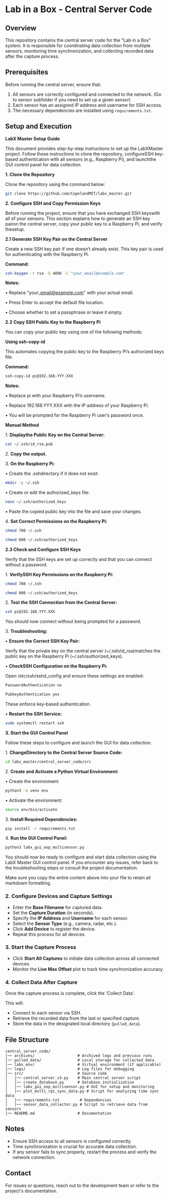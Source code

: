 # Lab in a Box - Central Server Code

## Overview
This repository contains the central server code for the "Lab in a Box" system. It is responsible for coordinating data collection from multiple sensors, monitoring time synchronization, and collecting recorded data after the capture process.

## Prerequisites
Before running the central server, ensure that:
1. All sensors are correctly configured and connected to the network. (Go to sensor subfolder if you need to set up a given sensor)
2. Each sensor has an assigned IP address and username for SSH access.
3. The necessary dependencies are installed using `requirements.txt`.

## Setup and Execution

**LabX Master Setup Guide**

This document provides step-by-step instructions to set up the LabXMaster project. Follow these instructions to clone the repository, configureSSH key-based authentication with all sensors (e.g., Raspberry Pi), and launchthe GUI control panel for data collection.

**1\. Clone the Repository**

Clone the repository using the command below:
```bash
git clone https://github.com/CopelandMIT/labx_master.git
```

**2\. Configure SSH and Copy Permission Keys**

Before running the project, ensure that you have exchanged SSH keyswith all of your sensors. This section explains how to generate an SSH key pairon the central server, copy your public key to a Raspberry Pi, and verify thesetup.

**2.1 Generate SSH Key Pair on the Central Server**

Create a new SSH key pair if one doesn’t already exist. This key pair is used for authenticating with the Raspberry Pi.

**Command:**

 ```bash
 ssh-keygen -t rsa -b 4096 -C "your_email@example.com"
```

**Notes:**

• Replace "your\_email@example.com" with your actual email.

• Press Enter to accept the default file location.

• Choose whether to set a passphrase or leave it empty.

**2.2 Copy SSH Public Key to the Raspberry Pi**

You can copy your public key using one of the following methods:

**Using ssh-copy-id**

This automates copying the public key to the Raspberry Pi’s authorized keys file.

**Command:**

 ```bash 
 ssh-copy-id pi@192.168.YYY.XXX 
 ```

**Notes:**

• Replace pi with your Raspberry Pi’s username.

• Replace 192.168.YYY.XXX with the IP address of your Raspberry Pi.

• You will be prompted for the Raspberry Pi user’s password once.

**Manual Method**

1\. **Displaythe Public Key on the Central Server:**

```bash
cat ~/.ssh/id_rsa.pub
```

2\. **Copy the output.**

3\. **On the Raspberry Pi:**

• Create the .sshdirectory if it does not exist:

```bash 
mkdir -p ~/.ssh
```

• Create or edit the authorized\_keys file:

```bash
nano ~/.ssh/authorized_keys
```

• Paste the copied public key into the file and save your changes.

4\. **Set Correct Permissions on the Raspberry Pi:**

```bash  
chmod 700 ~/.ssh
```
```bash
chmod 600 ~/.ssh/authorized_keys
```

**2.3 Check and Configure SSH Keys**

Verify that the SSH keys are set up correctly and that you can connect without a password.

1\. **VerifySSH Key Permissions on the Raspberry Pi:**

```bash
chmod 700 ~/.ssh
```

```bash 
chmod 600 ~/.ssh/authorized_keys
```

2\. **Test the SSH Connection from the Central Server:**

```bash
ssh pi@192.168.YYY.XXX
```

You should now connect without being prompted for a password.

3\. **Troubleshooting:**

• **Ensure the Correct SSH Key Pair:**

Verify that the private key on the central server (~/.ssh/id\_rsa)matches the public key on the Raspberry Pi (~/.ssh/authorized\_keys).

• **CheckSSH Configuration on the Raspberry Pi:**

Open /etc/ssh/sshd\_config and ensure these settings are enabled:

```bash
PasswordAuthentication no
```

```bash
PubkeyAuthentication yes
```

These enforce key-based authentication.

• **Restart the SSH Service:**

```bash
sudo systemctl restart ssh
```

**3\. Start the GUI Control Panel**

Follow these steps to configure and launch the GUI for data collection.

1\. **ChangeDirectory to the Central Server Source Code:**

```bash
cd labx_master/central_server_code/src  
```

2\. **Create and Activate a Python Virtual Environment:**

• Create the environment:

```bash
python3 -m venv env
```

• Activate the environment:

```bash
source env/bin/activate
```

3\. **Install Required Dependencies:**

```bash
pip install -r requirements.txt
```

4\. **Run the GUI Control Panel:**

```bash
python3 labx_gui_oop_multisensor.py
```

You should now be ready to configure and start data collection using the LabX Master GUI control panel. If you encounter any issues, refer back to the troubleshooting steps or consult the project documentation.

Make sure you copy the entire content above into your file to retain all markdown formatting.

### 2. Configure Devices and Capture Settings
- Enter the **Base Filename** for captured data.
- Set the **Capture Duration** (in seconds).
- Specify the **IP Address** and **Username** for each sensor.
- Select the **Sensor Type** (e.g., camera, radar, etc.).
- Click **Add Device** to register the device.
- Repeat this process for all devices.

### 3. Start the Capture Process
- Click **Start All Captures** to initiate data collection across all connected devices.
- Monitor the **Live Max Offset** plot to track time synchronization accuracy.

### 4. Collect Data After Capture
Once the capture process is complete, click the 'Collect Data'.

This will:
- Connect to each sensor via SSH.
- Retrieve the recorded data from the last or specified capture.
- Store the data in the designated local directory (`pulled_data`).

## File Structure
```
central_server_code/
│── archives/                   # Archived logs and previous runs
│── pulled_data/                # Local storage for collected data
│── labx_env/                   # Virtual environment (if applicable)
│── logs/                       # Log files for debugging
│── src/                        # Source code
│   │── central_server_v3.py    # Main central server script
│   │── create_database.py      # Database initialization
│   │── labx_gui_oop_multisensor.py # GUI for setup and monitoring
│   │── plot_multi_rpi_sync_data.py # Script for analyzing time sync data
│   │── requirements.txt         # Dependencies
│   │── sensor_data_collector.py # Script to retrieve data from sensors
│── README.md                   # Documentation
```

## Notes
- Ensure SSH access to all sensors is configured correctly.
- Time synchronization is crucial for accurate data collection.
- If any sensor fails to sync properly, restart the process and verify the network connection.

## Contact
For issues or questions, reach out to the development team or refer to the project's documentation.

